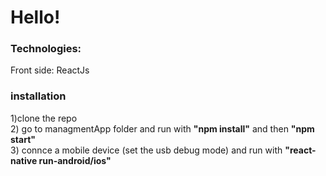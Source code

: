<h1>Hello!</h1>
<h3>Technologies:</h3>
<p>Front side: ReactJs
<br/></p>
<h3>installation</h3>
1)clone the repo	
<br/>	
2) go to managmentApp folder and run with <strong>"npm install"</strong> and then <strong>"npm start"</strong> 		
<br/>	
3) connce a mobile device (set the usb debug mode) and run with <strong>"react-native run-android/ios"</strong>
